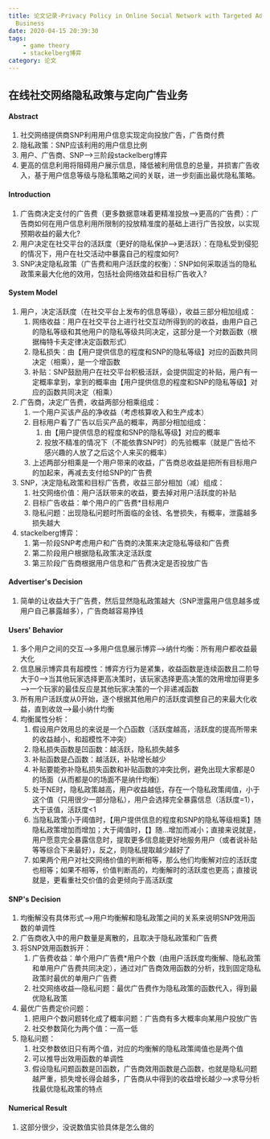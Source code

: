```yaml
---
title: 论文记录-Privacy Policy in Online Social Network with Targeted Advertising
  Business
date: 2020-04-15 20:39:30
tags: 
    - game theory
    - stackelberg博弈
category: 论文
---
```


## 在线社交网络隐私政策与定向广告业务

<!--more-->

#### Abstract

1. 社交网络提供商SNP利用用户信息实现定向投放广告，广告商付费
2. 隐私政策：SNP应该利用的用户信息比例
3. 用户、广告商、SNP——>三阶段stackelberg博弈
4. 更高的信息利用将阻碍用户展示信息，降低被利用信息的总量，并损害广告收入，基于用户信息等级与隐私策略之间的关联，进一步刻画出最优隐私策略。

#### Introduction

1. 广告商决定支付的广告费（更多数据意味着更精准投放——>更高的广告费）：广告商如何在用户信息利用所限制的投放精准度的基础上进行广告投放，以实现预期收益的最大化?
2. 用户决定在社交平台的活跃度（更好的隐私保护——>更活跃）：在隐私受到侵犯的情况下，用户在社交活动中暴露自己的程度如何?
3. SNP决定隐私政策（广告费和用户活跃度的权衡）：SNP如何采取适当的隐私政策来最大化他的效用，包括社会网络效益和目标广告收入?

#### System Model

1. 用户，决定活跃度（在社交平台上发布的信息等级），收益三部分相加组成：
   1. 网络收益：用户在社交平台上进行社交互动所得到的的收益，由用户自己的隐私等级和其他用户的隐私等级共同决定，这部分是一个对数函数（根据梅特卡夫定律决定函数形式）
   2. 隐私损失：由【用户提供信息的程度和SNP的隐私等级】对应的函数共同决定（相乘），是一个增函数
   3. 补贴：SNP鼓励用户在社交平台积极活跃，会提供固定的补贴，用户有一定概率拿到，拿到的概率由【用户提供信息的程度和SNP的隐私等级】对应的函数共同决定（相乘）
2. 广告商，决定广告费，收益两部分相乘组成：
   1. 一个用户买该产品的净收益（考虑核算收入和生产成本）
   2. 目标用户看了广告以后买产品的概率，两部分相加组成：
      1. 由【用户提供信息的程度和SNP的隐私等级】对应的概率
      2. 投放不精准的情况下（不能依靠SNP时）的先验概率（就是广告给不感兴趣的人放了之后这个人来买的概率）
   3. 上述两部分相乘是一个用户带来的收益，广告商总收益是把所有目标用户的加起来，再减去支付给SNP的广告费
3. SNP，决定隐私政策和目标广告费，收益三部分相加（减）组成：
   1. 社交网络价值：用户活跃带来的收益，要去掉对用户活跃度的补贴
   2. 目标广告收益：单个用户的广告费*目标用户
   3. 隐私问题：出现隐私问题时所面临的金钱、名誉损失，有概率，泄露越多损失越大
4. stackelberg博弈：
   1. 第一阶段SNP考虑用户和广告商的决策来决定隐私等级和广告费
   2. 第二阶段用户根据隐私政策决定活跃度
   3. 第三阶段广告商根据用户信息和广告费决定是否投放广告

#### Advertiser's Decision

1. 简单的让收益大于广告费，然后显然隐私政策越大（SNP泄露用户信息越多或用户自己暴露越多），广告商越容易挣钱

#### Users' Behavior

1. 多个用户之间的交互——>多用户信息展示博弈——>纳什均衡：所有用户都收益最大化
2. 信息展示博弈具有超模性：博弈方行为是紧集，收益函数是连续函数且二阶导大于0——>当其他玩家选择更高决策时，该玩家选择更高决策的效用增加得更多——>一个玩家的最佳反应是其他玩家决策的一个非递减函数
3. 所有用户活跃度从0开始，逐个根据其他用户的活跃度调整自己的来最大化收益，直到收敛——>最小纳什均衡
4. 均衡属性分析：
   1. 假设用户效用总的来说是一个凸函数（活跃度越高，活跃度的提高所带来的收益越小，和超模性不冲突）
   2. 隐私损失函数是凹函数：越活跃，隐私损失越多
   3. 补贴函数是凸函数：越活跃，补贴增长越少
   4. 补贴要能弥补隐私损失函数和补贴函数的冲突比例，避免出现大家都是0的场面（从而都是0的场面不是纳什均衡）
   5. 处于NE时，隐私政策越高，用户收益越低，存在一个隐私政策阈值，小于这个值（只用很少一部分隐私），用户会选择完全暴露信息（活跃度=1），大于该值，活跃度<1
   6. 当隐私政策小于阈值时，【用户提供信息的程度和SNP的隐私等级相乘】随隐私政策增加而增加；大于阈值时，【】随...增加而减小；直接来说就是，用户愿意完全暴露信息时，提取更多信息能更好地服务用户（或者说补贴等等综合下来最好），反之，则隐私提取越少越好了
   7. 如果两个用户对社交网络价值的判断相等，那么他们均衡解对应的活跃度也相等；如果不相等，价值判断高的，均衡解时的活跃度也更高；直接说就是，更看重社交价值的会更倾向于高活跃度

#### SNP's Decision

1. 均衡解没有具体形式——>用户均衡解和隐私政策之间的关系来说明SNP效用函数的单调性
2. 广告商收入中的用户数量是离散的，且取决于隐私政策和广告费
3. 将SNP效用函数拆开：
   1. 广告费收益：单个用户广告费*用户个数（由用户活跃度均衡解、隐私政策和单用户广告费共同决定），通过对广告商效用函数的分析，找到固定隐私政策时最优的单用户广告费
   2. 社交网络收益—隐私问题：最优广告费作为隐私政策的函数代入，得到最优隐私政策
4. 最优广告费定价问题：
   1. 把用户个数问题转化成了概率问题：广告商有多大概率向某用户投放广告
   2. 社交参数简化为两个值：一高一低
5. 隐私问题：
   1. 社交参数依旧只有两个值，对应的均衡解的隐私政策阈值也是两个值
   2. 可以推导出效用函数的单调性
   3. 假设隐私问题函数是凹函数，广告商效用函数是凸函数，也就是隐私问题越严重，损失增长得会越多，广告商从中得到的收益增长越少——>求导分析找最优隐私政策的特点

#### Numerical Result

1. 这部分很少，没说数值实验具体是怎么做的
